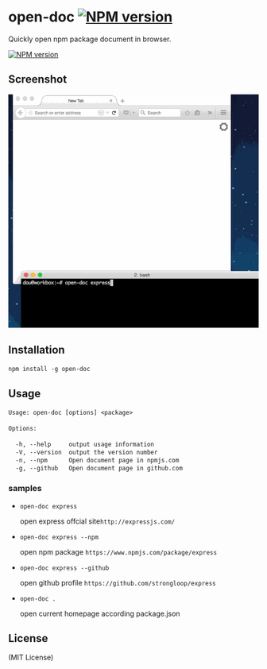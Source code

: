 open-doc [![NPM version][npm-version-image]][npm-url]
=========

Quickly open npm package document in browser.

[![NPM version][npm-download-image]][npm-url]

Screenshot
------------
![usage](https://raw.githubusercontent.com/seandou/open-doc/master/screenshot.gif)


Installation
-------------

```
npm install -g open-doc
```

Usage
------

```
Usage: open-doc [options] <package>

Options:

  -h, --help     output usage information
  -V, --version  output the version number
  -n, --npm      Open document page in npmjs.com
  -g, --github   Open document page in github.com
```

### samples

- `open-doc express`

    open express offcial site`http://expressjs.com/`

- `open-doc express --npm`

    open npm package `https://www.npmjs.com/package/express`

- `open-doc express --github`

    open github profile `https://github.com/strongloop/express`

- `open-doc .`

    open current homepage according package.json


License
-------

(MIT License)

[npm-version-image]: https://img.shields.io/npm/v/open-doc.svg?style=flat-square
[npm-download-image]: https://nodei.co/npm/open-doc.png?downloads=true
[npm-url]: https://npmjs.org/package/open-doc

